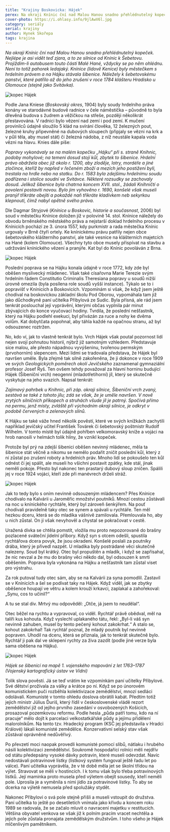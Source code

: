```yaml
---
title: "Krajiny Boskovicka: Hájek"
perex: Na okraji Knínic ční nad Malou Hanou snadno přehlédnutelný kopeček. Není to ovšem pahorek ledajaký – Knínice (lidově Kenice) byly městečkem s hrdelním právem a na Hájku stávala šibenice.
cover-photo: https://i.ohlasy.info/9jlAwV6l.jpg
category: seriály
serial: krajiny
author: Hynek Skořepa
tags: krajina
---
```


*Na okraji Knínic ční nad Malou Hanou snadno přehlédnutelný kopeček. Nejlépe je asi vidět teď zjara, a to ze silnice od Knínic k Šebetovu. Projíždím-li autobusem touto částí Malé Hané, vždycky se po něm ohlédnu. Není to totiž pahorek ledajaký. Knínice (lidově Kenice) byly městečkem s hrdelním právem a na Hájku stávala šibenice. Náležely k šebetovskému panství, které patřilo až do jeho zrušení v roce 1784 klášteru Hradisko u Olomouce (stejně jako Svitávka).*

<img src="https://i.ohlasy.info/zNGWZhT.jpg" alt="kopec Hájek" class="img-responsive img-popup" data-author="Hynek Skořepa">

Podle Jana Kniese (*Boskovský okres*, 1904) byly soudy hrdelního práva konány ve starodávné budově radnice v čele náměstíčka – původně to byla dřevěná budova s žudrem a věžičkou na střeše, později několikrát přestavována. V radnici bylo vězení nad zemí i pod zemí. K mučení provinilců údajně sloužilo 5 klád na svírání člověka, 12 železných pout, železné kruhy připevněné na dubových sloupech (připjaly se vězni na krk a v půli těla, aby musel stát) či železná nádoba, z níž neustále kapala voda vězni na hlavu. Knies dále píše:

*Popravy vykonávaly se na malém kopečku „Hájku“ při s. straně Knihnic, podoby mohylové; na temeni dosud stojí kůl, zbytek to šibenice. Hrdelní právo obdržela obec již okolo r. 1200, aby zloděje, lotry, mordéře a jiné zločince, kteříž by napřed v řečeném zboží a mezích jeho postiženi byli, trestala na hrdle nebo na statku. Do r. 1583 byla zdejšímu hrdelnímu soudu podřízena i stolice soudní ve Svitávce. Některé rozsudky se zachovaly dosud. Jelikož šibenice byla chatrna koncem XVII. stol., žádali Knihničtí o povolení postaviti novou. Bylo jim vyhověno r. 1690, konšelé však museli pranýř třikráte obejíti a pokaždé naň třikráte kladívkem neb sekyrkou klepnouti, čímž nabyl opětně svého práva.*

Dle Dagmar Stryjové (*Knínice u Boskovic, historie a současnost*, 2006) byl soud v městečku Knínice doložen již v polovině 14. stol. Knínice náležely do obvodu brněnského městského práva a nejstarší doklad hrdelního procesu v Knínicích pochází ze 3. února 1557, kdy purkmistr a rada městečka Knínic urgovaly v Brně čtyři ortely. Ke knínickému právu patřily nejen obce šebetovského klášterního panství, ale také vesnice na klášterních majetcích na Hané (kolem Olomouce). Všechny tyto obce musely přispívat na stavbu a udržování knínického vězení a pranýře. Kat byl do Knínic povoláván z Brna.

<img src="https://i.ohlasy.info/ruAzBNm.jpg" alt="kopec Hájek" class="img-responsive img-popup" data-author="Hynek Skořepa">

Poslední poprava se na Hájku konala údajně v roce 1772, kdy zde byl oběšen myslivecký mládenec. Však také císařovna Marie Terezie svým hrdelním řádem Constitutio Criminalis Theresiana popravy u soudů nižší úrovně omezila (byla posílena role soudů vyšší instance). Týkalo se to i popravišť v Knínicích a Boskovicích. Vzpomínám si však, že když jsem ještě chodíval na boskovickou základní školu Pod Oborou, vypomáhala tam již jako důchodkyně paní učitelka Přibylová ze Sudic. Byla přísná, ale rád jsem tenkrát poslouchal její vyprávění, kterými občas vyplnila pár minut zbývajících do konce vyučovací hodiny. Tvrdila, že poslední nešťastník, který na Hájku podlehl exekuci, byl přivázán za ruce a nohy ke dvěma volům. Kat dobytčata popohnal, aby táhla každé na opačnou stranu, až byl odsouzenec roztržen.

No, kdo ví, jak to vlastně tenkrát bylo. Vrch Hájek však poutal pozornost lidí nejen svojí pohnutou historií, nýbrž již samotným vzhledem. Představuje sice malou, ale přesto nápadnou vyvýšeninu, tvořenou permským (prvohorním) slepencem. Mezi lidmi se tradovala představa, že Hájek byl navršen uměle. Byla zřejmě tak silně zakořeněna, že ji dokonce v roce 1909 ve svých *Geologických poměrech okolí Jevíčského* zaznamenal gymnaziální profesor Josef Ryš. Ten ovšem tehdy považoval za hlavní horninu budující Hájek (Šibeniční vrch) neogenní (mladotřetihorní) jíl, který se skutečně vyskytuje na jeho svazích. Napsal tenkrát:

*Zajímavý pahrbek u Knihnic, při záp. okraji silnice, Šibeniční vrch zvaný, sestává se také z tohoto jílu; zdá se však, že je uměle navršen. V nově zrytých silničních příkopech a struhách všude jíl je patrný. Spočívá přímo na permu, jenž místy, zvláště při východním okraji silnice, je odkryt v podobě červených a zelenavých slínů.*

K Hájku se také váže hned několik pověstí, které ve svých knížkách zachytili například jevíčský učitel František Továrek či šebetovský poštmistr Rudolf Wilhelm. V tomto místě byl údajně pohřben velkomoravský kníže a vojáci na hrob nanosili v helmách tolik hlíny, že vznikl kopeček.

Protože byl prý na zdejší šibenici oběšen nevinný mládenec, měla ta šibenice stát věčně a nikomu se nemělo podařit zničit poslední kůl, který z ní zůstal po zrušení roboty a hrdelních práv. Mnoho lidí se pokoušelo ten kůl odnést či jej spálit, ale museli ho všichni postavit zpátky, kde stál, jinak neměli pokoje. Přesto byl nakonec ten prastarý dubový sloup zničen. Spálili jej v roce 1924 vojáci, kteří zde při manévrech drželi stráž.

<img src="https://i.ohlasy.info/r9ftLjM.jpg" alt="kopec Hájek" class="img-responsive img-popup" data-author="Hynek Skořepa">

Jak to tedy bylo s oním nevinně odsouzeným mládencem? Přes Knínice chodívalo na Kalvárii u Jaroměřic množství poutníků. Mnozí cestou zůstávali na noc u knínického rychtáře, který byl zároveň šenkýřem. Na pouť chodívali pravidelně taky otec se synem a spávali u rychtáře. Ten měl hezkou dceru, která se do mladíka vášnivě zamilovala. Přemlouvala ho, aby u nich zůstal. On jí však nevyhověl a chystal se pokračovat v cestě.

Uražená dívka se chtěla pomstít, vložila mu proto nepozorovaně do brašny pozlacené sváteční jídelní příbory. Když syn s otcem odešli, spustila rychtářova dcera povyk, že jsou okradeni. Konšelé poslali za poutníky drába, který je přivedl nazpět. U mladíka byly postrádané věci skutečně nalezeny. Soud byl krátký. Otec byl propuštěn a mladík, i když se zapřísahal, že nic nevzal a že mu do brašny věci někdo dal, byl odsouzen k smrti oběšením. Poprava byla vykonána na Hájku a nešťastník tam zůstal viset pro výstrahu.

Za rok putoval tudy otec sám, aby se na Kalvárii za syna pomodlil. Zastavil se v Knínicích a šel se podívat taky na Hájek. Když viděl, jak se zbytky oběšence houpají ve větru a kolem krouží krkavci, zaplakal a zahořekoval: „Synu, cos to učinil?“

A tu se stal div. Mrtvý mu odpověděl: „Otče, já jsem to neudělal“.

Otec běžel na rychtu a vypravoval, co viděl. Rychtář právě obědval, měl na talíři kus kohouta. Když vyslechl uplakaného tátu, řekl: „Byl-li váš syn nevinně zahuben, musel by tento pečený kohout zakokrhat.“ A stalo se, kohout zakokrhal! Tak rychtář poznal, že mladý poutník byl nevinně popraven. Uhodil na dceru, která se přiznala, jak to tenkrát skutečně bylo. Rychtář ji pak dal ve sklepení rychty za živa zazdít (podle jiné verze byla sama oběšena na Hájku).

<img src="https://i.ohlasy.info/smyGVnx.jpg" alt="kopec Hájek" class="img-responsive img-popup" data-author="Hynek Skořepa">

*Hájek se šibenicí na mapě 1. vojenského mapování z let 1763–1787 (Vojenský kartografický ústav ve Vídni)*

Tolik slova pověstí. Já se teď vrátím ke vzpomínkám paní učitelky Přibylové. Své dětství prožívala za války a krátce po ní. Když se po únorovém komunistickém puči rozběhla kolektivizace zemědělství, mnozí sedláci odolávali. Komunisté v tomto ohledu doslova obrátili kabát. Předtím totiž jejich ministr Július Ďuriš, který řídil v československé vládě rezort zemědělství již od jejího prvního zasedání v osvobozených Košicích, prosazoval pozemkovou reformu. Podle hesla „půda patří tomu, kdo na ní pracuje“ mělo dojít k parcelaci velkostatkářské půdy a jejímu přidělení malorolníkům. Na tento tzv. Hradecký program (KSČ jej představila v Hradci Králové) lákali komunisté zemědělce. Konzervativní selský stav však zůstával oprávněně nedůvěřivý.

Po převzetí moci naopak provedli komunisté pomocí slibů, nátlaku i hrubého násilí kolektivizaci zemědělství. Soukromě hospodařící rolníci měli nejdřív od státu předepsány vysoké dávky potravin, které museli odevzdat. Navíc nedostávali potravinové lístky (lístkový systém fungoval ještě řadu let po válce). Paní učitelka vyprávěla, že v té době měla jet se školní třídou na výlet. Stravovat se měli v hostincích. I k tomu však bylo třeba potravinových lístků. Její maminka proto musela před výletem obejít sousedy, kteří neměli pole. Uprosila je a vyměnila s nimi jídlo za potravinové lístky. To aby se dcerka na výletě nemusela před spolužáky stydět.

Nakonec Přibylovi o svá pole stejně přišli a museli vstoupit do družstva. Paní učitelka to ještě po desetiletích vnímala jako křivdu a koncem roku 1989 se radovala, že se začalo mluvit o navracení majetku v restitucích. Většina obyvatel venkova se však již k polním pracím vracet nechtěla a jejich pole zůstala pronajata zemědělským družstvům. I toho všeho je Hájek mlčenlivým pamětníkem.
